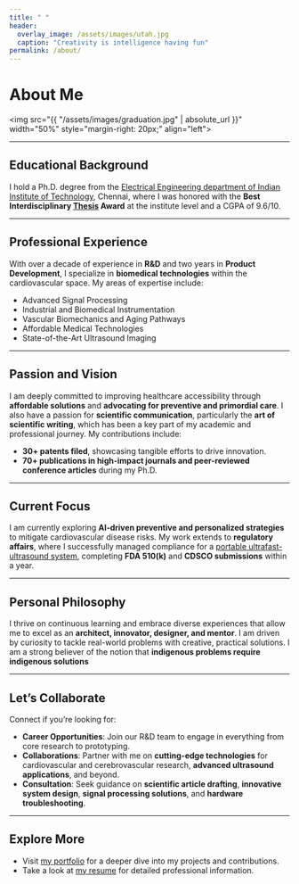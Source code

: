 ```yaml
---
title: " "
header:
  overlay_image: /assets/images/utah.jpg
  caption: "Creativity is intelligence having fun"
permalink: /about/
---
```


# About Me

<img src="{{ "/assets/images/graduation.jpg" | absolute_url }}" width="50%" style="margin-right: 20px;" align="left">

---

## **Educational Background**
I hold a Ph.D. degree from the [Electrical Engineering department of Indian Institute of Technology](https://www.ee.iitm.ac.in/), Chennai, where I was honored with the **Best Interdisciplinary [Thesis][1] Award** at the institute level and a CGPA of 9.6/10.

---

## **Professional Experience**
With over a decade of experience in **R&D** and two years in **Product Development**, I specialize in **biomedical technologies** within the cardiovascular space. My areas of expertise include:
- Advanced Signal Processing  
- Industrial and Biomedical Instrumentation 
- Vascular Biomechanics and Aging Pathways
- Affordable Medical Technologies  
- State-of-the-Art Ultrasound Imaging  

---

## **Passion and Vision**
I am deeply committed to improving healthcare accessibility through **affordable solutions** and **advocating for preventive and primordial care**. I also have a passion for **scientific communication**, particularly the **art of scientific writing**, which has been a key part of my academic and professional journey. My contributions include:  
- **30+ patents filed**, showcasing tangible efforts to drive innovation.  
- **70+ publications in high-impact journals and peer-reviewed conference articles** during my Ph.D.  

---

## **Current Focus**
I am currently exploring **AI-driven preventive and personalized strategies** to mitigate cardiovascular disease risks. My work extends to **regulatory affairs**, where I successfully managed compliance for a [portable ultrafast-ultrasound system](https://artsens.tech/), completing **FDA 510(k)** and **CDSCO submissions** within a year.

---

## **Personal Philosophy**
I thrive on continuous learning and embrace diverse experiences that allow me to excel as an **architect, innovator, designer, and mentor**. I am driven by curiosity to tackle real-world problems with creative, practical solutions. I am a strong believer of the notion that **indigenous problems require indigenous solutions**

---

## **Let’s Collaborate**
Connect if you’re looking for:
- **Career Opportunities**: Join our R&D team to engage in everything from core research to prototyping.  
- **Collaborations**: Partner with me on **cutting-edge technologies** for cardiovascular and cerebrovascular research, **advanced ultrasound applications**, and beyond.  
- **Consultation**: Seek guidance on **scientific article drafting**, **innovative system design**, **signal processing solutions**, and **hardware troubleshooting**.

---

## **Explore More**
- Visit [my portfolio](/portfolio/) for a deeper dive into my projects and contributions.  
- Take a look at [my resume][2] for detailed professional information.

[1]: /assets/docs/thesis.pdf  
[2]: /assets/docs/resume.pdf
